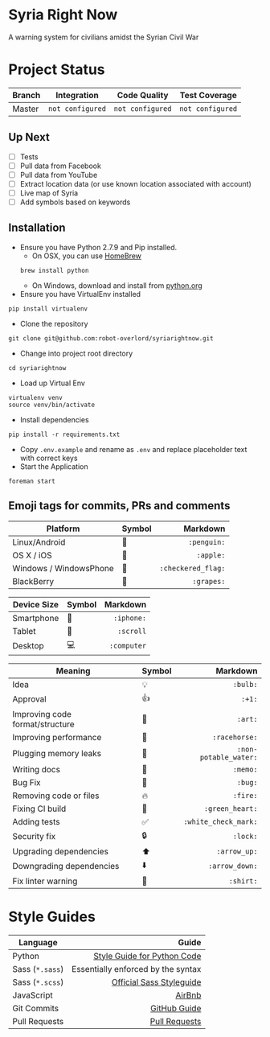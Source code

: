# Syria Right Now
A warning system for civilians amidst the Syrian Civil War

# Project Status

| Branch         | Integration | Code Quality | Test Coverage |
|----------------|-------------|--------------|---------------|
| Master         | `not configured` | `not configured` | `not configured` |

## Up Next
- [ ] Tests
- [ ] Pull data from Facebook
- [ ] Pull data from YouTube
- [ ] Extract location data (or use known location associated with account)
- [ ] Live map of Syria
- [ ] Add symbols based on keywords

## Installation
- Ensure you have Python 2.7.9 and Pip installed.
  - On OSX, you can use [HomeBrew](http://brew.sh/)
  ```
  brew install python
  ```
  - On Windows, download and install from [python.org](https://www.python.org/downloads/windows/)
- Ensure you have VirtualEnv installed
```
pip install virtualenv
```
- Clone the repository
```
git clone git@github.com:robot-overlord/syriarightnow.git
```
- Change into project root directory
```
cd syriarightnow
```
- Load up Virtual Env
```
virtualenv venv
source venv/bin/activate
```
- Install dependencies
```
pip install -r requirements.txt
```
- Copy `.env.example` and rename as `.env` and replace placeholder text with correct keys
- Start the Application
```
foreman start
```

## Emoji tags for commits, PRs and comments
| Platform             | Symbol           | Markdown           |
|----------------------|------------------|-------------------:|
| Linux/Android        | :penguin:        | `:penguin:`        |
| OS X / iOS           | :apple:          | `:apple:`          |
| Windows / WindowsPhone | :checkered_flag: | `:checkered_flag:` |
| BlackBerry           | :grapes:         | `:grapes:`         |

| Device Size          | Symbol           | Markdown           |
|----------------------|------------------|-------------------:|
| Smartphone           | :iphone:         | `:iphone:`         |
| Tablet               | :scroll:         | `:scroll`          |
| Desktop              | :computer:       | `:computer`        |

| Meaning                         | Symbol              | Markdown              |
|---------------------------------|---------------------|----------------------:|
| Idea                            | :bulb:              | `:bulb:`              |
| Approval                        | :+1:                | `:+1:`                |
| Improving code format/structure | :art:               | `:art:`               |
| Improving performance           | :racehorse:         | `:racehorse:`         |
| Plugging memory leaks           | :non-potable_water: | `:non-potable_water:` |
| Writing docs                    | :memo:              | `:memo:`              |
| Bug Fix                         | :bug:               | `:bug:`               |
| Removing code or files          | :fire:              | `:fire:`              |
| Fixing CI build                 | :green_heart:       | `:green_heart:`       |
| Adding tests                    | :white_check_mark:  | `:white_check_mark:`  |
| Security fix                    | :lock:              | `:lock:`              |
| Upgrading dependencies          | :arrow_up:          | `:arrow_up:`          |
| Downgrading dependencies        | :arrow_down:        | `:arrow_down:`        |
| Fix linter warning              | :shirt:             | `:shirt:`             |

# Style Guides
| Language        | Guide                                   |
|-----------------|----------------------------------------:|
| Python          | [Style Guide for Python Code](https://www.python.org/dev/peps/pep-0008/) |
| Sass (`*.sass`) | Essentially enforced by the syntax      |
| Sass (`*.scss`) | [Official Sass Styleguide](http://sass-lang.com/styleguide) |
| JavaScript      | [AirBnb](https://github.com/airbnb/javascript) |
| Git Commits     | [GitHub Guide](https://github.com/blog/926-shiny-new-commit-styles) |
| Pull Requests   | [Pull Requests](https://github.com/blog/1943-how-to-write-the-perfect-pull-request) |
